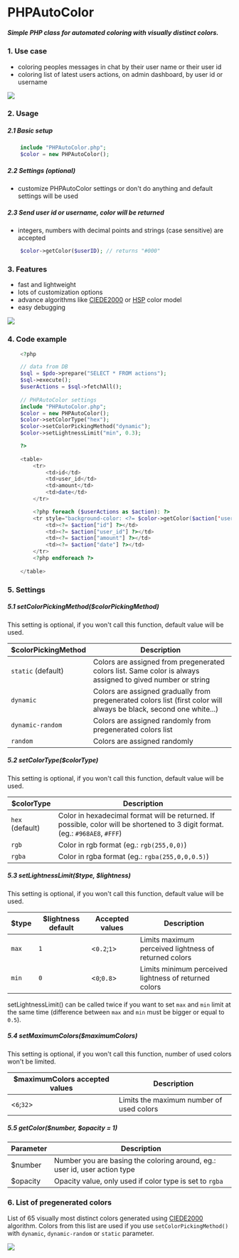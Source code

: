 # PHPAutoColor

##### Simple PHP class for automated coloring with visually distinct colors.

### 1. Use case
* coloring peoples messages in chat by their user name or their user id
* coloring list of latest users actions, on admin dashboard, by user id or username

<img src="http://i.imgur.com/gWcqw2c.png">

### 2. Usage

##### 2.1 Basic setup 
```php
	include "PHPAutoColor.php";
	$color = new PHPAutoColor();
```

##### 2.2 Settings (optional)
* customize PHPAutoColor settings or don't do anything and default settings will be used

##### 2.3 Send user id or username, color will be returned
* integers, numbers with decimal points and strings (case sensitive) are accepted
```php
	$color->getColor($userID); // returns "#000"
```

### 3. Features
* fast and lightweight
* lots of customization options
* advance algorithms like <a href="http://en.wikipedia.org/wiki/Color_difference#CIEDE2000">CIEDE2000</a> or <a href="http://alienryderflex.com/hsp.html">HSP</a> color model
* easy debugging

<img src="http://i.imgur.com/elumwcC.png">

### 4. Code example
```php
	<?php

	// data from DB
	$sql = $pdo->prepare("SELECT * FROM actions");
	$sql->execute();
	$userActions = $sql->fetchAll();
	
	// PHPAutoColor settings
	include "PHPAutoColor.php";
	$color = new PHPAutoColor();
	$color->setColorType("hex");
	$color->setColorPickingMethod("dynamic");
	$color->setLightnessLimit("min", 0.3);

	?>
	
	<table>
		<tr>
			<td>id</td>
			<td>user_id</td>
			<td>amount</td>
			<td>date</td>
		</tr>

		<?php foreach ($userActions as $action): ?>
		<tr style="background-color: <?= $color->getColor($action['user_id']) ?>">
			<td><?= $action["id"] ?></td>
			<td><?= $action["user_id"] ?></td>
			<td><?= $action["amount"] ?></td>
			<td><?= $action["date"] ?></td>
		</tr>
		<?php endforeach ?>
	
	</table>
```

### 5. Settings

##### 5.1 setColorPickingMethod($colorPickingMethod)

This setting is optional, if you won't call this function, default value will be used.

| $colorPickingMethod  | Description |
| -------------------- | ----------- |
| `static` (default)   | Colors are assigned from pregenerated colors list. Same color is always assigned to gived number or string |
| `dynamic`            | Colors are assigned gradually from pregenerated colors list (first color will always be black, second one white...) |
| `dynamic-random`     | Colors are assigned randomly from pregenerated colors list |
| `random`             | Colors are assigned randomly |

##### 5.2 setColorType($colorType)

This setting is optional, if you won't call this function, default value will be used.

| $colorType      | Description |
| --------------- | ----------- |
| `hex` (default) | Color in hexadecimal format will be returned. If possible, color will be shortened to 3 digit format. (eg.: `#968AE8`, `#FFF`) |
| `rgb`           | Color in rgb format (eg.: `rgb(255,0,0)`) |
| `rgba`          | Color in rgba format (eg.: `rgba(255,0,0,0.5)`) |

##### 5.3 setLightnessLimit($type, $lightness)

This setting is optional, if you won't call this function, default value will be used.

| $type | $lightness default | Accepted values | Description |
| ----- | ------------------ | --------------- | ----------- |
| `max` | `1`                | <`0.2`;`1`>     | Limits maximum perceived lightness of returned colors |
| `min` | `0`                | <`0`;`0.8`>     | Limits minimum perceived lightness of returned colors |

setLightnessLimit() can be called twice if you want to set `max` and `min` limit at the same time (difference between `max` and `min` must be bigger or equal to `0.5`).

##### 5.4 setMaximumColors($maximumColors)

This setting is optional, if you won't call this function, number of used colors won't be limited.

| $maximumColors accepted values | Description                              |
| ------------------------------ | ---------------------------------------- |
|  <`6`;`32`>                    | Limits the maximum number of used colors |

##### 5.5 getColor($number, $opacity = 1)

| Parameter | Description |
| --------- | ----------- |
| $number   | Number you are basing the coloring around, eg.: user id, user action type |
| $opacity  | Opacity value, only used if color type is set to `rgba` |

### 6. List of pregenerated colors

List of 65 visually most distinct colors generated using <a href="http://en.wikipedia.org/wiki/Color_difference#CIEDE2000">CIEDE2000</a> algorithm.
Colors from this list are used if you use `setColorPickingMethod()` with `dynamic`, `dynamic-random` or `static` parameter.

<img src="http://i.imgur.com/40Dwl8U.png">


